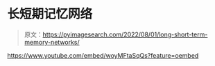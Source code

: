 # 长短期记忆网络

> 原文：<https://pyimagesearch.com/2022/08/01/long-short-term-memory-networks/>

<https://www.youtube.com/embed/woyMFtaSqQs?feature=oembed>
